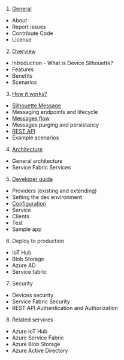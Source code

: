 1.	[General](../README.md)
 * About
 * Report issues
 * Contribute Code
 * License
2.	[Overview](overview.md)
 * Introduction - What is Device Silhouette? 
 * Features 
 *  Benefits
 * Scenarios 
3.	[How it works?](howitworks.md)
 * [Silhouette Message](silhouettemessage.md)
 * Messaging endpoints and lifecycle
 * [Messages flow](messagesflow.md)
 * Messages purging and persistancy 
 * [REST API](RESTAPI.md) 
 * Example scenarios
4.	[Architecture](architecture.md)
 * General architecture
 * Service Fabric Services
5.	[Developer guide](developerguide.md)
 * Providers (existing and extending)
 * Setting the dev environment
 * [Configuration](configuration.md)
 * Service
 * Clients
 * Test 
 * Sample app
6.	Deploy to production
 * IoT Hub
 * Blob Storage
 * Azure AD
 * Service fabric
7.	Security
 * Devices security
 * Service Fabric Security
 * REST API Authentication and Authorization
8.	Related services
 * Azure IoT Hub
 * Azure Service Fabric
 * Azure Blob Storage
 * Azure Active Directory








